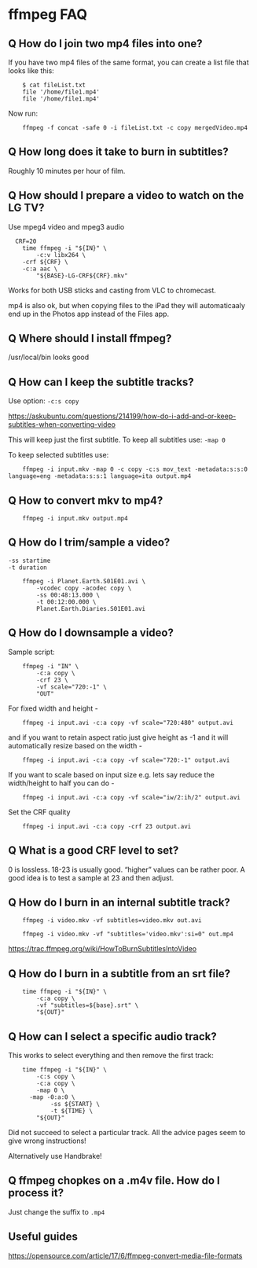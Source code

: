 # ffmpeg FAQ

## Q How do I join two mp4 files into one?

If you have two mp4 files of the same format, you can create a list file that looks like this:

```
    $ cat fileList.txt
    file '/home/file1.mp4'
    file '/home/file1.mp4'
```

Now run:
```
    ffmpeg -f concat -safe 0 -i fileList.txt -c copy mergedVideo.mp4
```

## Q How long does it take to burn in subtitles?

Roughly 10 minutes per hour of film.

## Q How should I prepare a video to watch on the LG TV?

Use mpeg4 video and mpeg3 audio

```
  CRF=20
	time ffmpeg -i "${IN}" \
		-c:v libx264 \
    -crf ${CRF} \
    -c:a aac \
		"${BASE}-LG-CRF${CRF}.mkv"
```
Works for both USB sticks and casting from VLC to chromecast.

mp4 is also ok, but when copying files to the iPad they will automaticaaly end up in the Photos app instead of the Files app.

## Q Where should I install ffmpeg?

/usr/local/bin looks good

## Q How can I keep the subtitle tracks?

Use option: `-c:s copy`

https://askubuntu.com/questions/214199/how-do-i-add-and-or-keep-subtitles-when-converting-video

This will keep just the first subtitle.
To keep all subtitles use: `-map 0`

To keep selected subtitles use:
```
	ffmpeg -i input.mkv -map 0 -c copy -c:s mov_text -metadata:s:s:0 language=eng -metadata:s:s:1 language=ita output.mp4
```

## Q How to convert mkv to mp4?

```
	ffmpeg -i input.mkv output.mp4
```


## Q How do I trim/sample a video?

```
-ss startime
-t duration
```
```
	ffmpeg -i Planet.Earth.S01E01.avi \
		-vcodec copy -acodec copy \
		-ss 00:48:13.000 \
		-t 00:12:00.000 \
		Planet.Earth.Diaries.S01E01.avi
```
## Q How do I downsample a video?

Sample script:
```
	ffmpeg -i "IN" \
		-c:a copy \
		-crf 23 \
		-vf scale="720:-1" \
		"OUT"
```
For fixed width and height -
```
	ffmpeg -i input.avi -c:a copy -vf scale="720:480" output.avi
```
and if you want to retain aspect ratio just give height as -1 and it will automatically resize based on the width -
```
	ffmpeg -i input.avi -c:a copy -vf scale="720:-1" output.avi
```
If you want to scale based on input size e.g. lets say reduce the width/height to half you can do -
```
	ffmpeg -i input.avi -c:a copy -vf scale="iw/2:ih/2" output.avi
```
Set the CRF quality
```
	ffmpeg -i input.avi -c:a copy -crf 23 output.avi
```
## Q What is a good CRF level to set?

0 is lossless. 18-23 is usually good. “higher” values can be rather poor.
A good idea is to test a sample at 23 and then adjust.

## Q How do I burn in an internal subtitle track?
```
	ffmpeg -i video.mkv -vf subtitles=video.mkv out.avi
	
	ffmpeg -i video.mkv -vf "subtitles='video.mkv':si=0" out.mp4
```
https://trac.ffmpeg.org/wiki/HowToBurnSubtitlesIntoVideo

## Q How do I burn in a subtitle from an srt file?
```
	time ffmpeg -i "${IN}" \
		-c:a copy \
		-vf "subtitles=${base}.srt" \
		"${OUT}"
```

## Q How can I select a specific audio track?

This works to select everything and then remove the first track:
```
  	time ffmpeg -i "${IN}" \
    	-c:s copy \
    	-c:a copy \
    	-map 0 \
      -map -0:a:0 \
  			-ss ${START} \
  			-t ${TIME} \
  		"${OUT}"
```

Did not succeed to select a particular track. All the advice pages seem to give wrong instructions!

Alternatively use Handbrake!

## Q ffmpeg chopkes on a .m4v file. How do I process it?

Just change the suffix to `.mp4`

## Useful guides

https://opensource.com/article/17/6/ffmpeg-convert-media-file-formats



